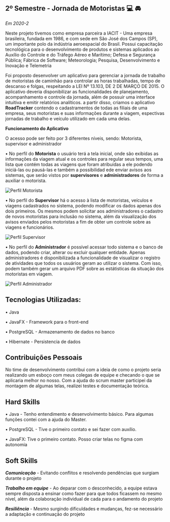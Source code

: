 ## **2º Semestre - Jornada de Motoristas** :computer: 🚘

*Em 2020-2*

Neste projeto tivemos como empresa parceira a IACIT - Uma empresa brasileira, fundada em 1986, e com sede em São José dos Campos (SP), um importante polo da indústria aeroespacial do Brasil. Possui capacitação tecnológica para o desenvolvimento de produtos e sistemas aplicados ao Auxílio do Controle e do Tráfego Aéreo e Marítimo; Defesa e Segurança Pública; Fábrica de Software; Meteorologia; Pesquisa, Desenvolvimento e Inovação e Telemetria 


Foi proposto desenvolver um aplicativo para gerenciar a jornada de trabalho de motoristas de caminhão para controlar as horas trabalhadas, tempo de descanso e folgas, respeitando a LEI Nº 13.103, DE 2 DE MARÇO DE 2015. 
O aplicativo deveria disponibilizar as funcionalidades de planejamento, acompanhamento e controle da jornada, além de possuir uma interface intuitiva e emitir relatórios analíticos. a partir disso, criamos o aplicativo **RoadTracker** contendo o cadastramentos de todas as filiais de uma empresa, seus motoristas e suas informações durante a viagem, espectivas jornadas de trabalho e veículo utilizado em cada uma delas.



**Funcionamento do Aplicativo**

O acesso pode ser feito por 3 diferentes níveis, sendo: Motorista, supervisor e administrador

• No perfil do **Motorista** o usuário terá a tela inicial, onde são exibidas as informações da viagem atual e os controles para regular seus tempos, uma lista que contém todas as viagens que foram atribuídas a ele podendo iniciá-las ou pausá-las e também a possibilidad ede enviar avisos aos sistemas, que serão vistos por **supervisores** e **administradores** de forma a auxiliar o motorista.

![Perfil Motorista]( https://github.com/AnafGodoy/Portfolio-API/blob/2%C2%BA-Semestre/gifs/GIF%20Motorista.gif)

• No perfil do **Supervisor** há o acesso à lista de motoristas, veículos e viagens cadastrados no sistema, podendo modificar os dados apenas dos dois primeiros. Os mesmos podem solicitar aos administradores o cadastro de novos motoristas para inclusão no sistema, além da visualização dos avisos enviados pelos motoristas a fim de obter um controle sobre as viagens e funcionários.

![Perfil Supervisor](https://github.com/AnafGodoy/Portfolio-API/blob/2%C2%BA-Semestre/gifs/GIF%20Supervisor.gif)


• No perfil do **Administrador** é possível acessar todo sistema e o banco de dados, podendo criar, alterar ou excluir qualquer entidade. Apenas administradores é disponibilizada a funcionalidade de visualizar o registro de atividades que todos os usuários geram ao utilizar o sistema. Com isso, podem também gerar um arquivo PDF sobre as estátisticas da situação dos motoristas em viagem.


![Perfil Administrador]( https://github.com/AnafGodoy/Portfolio-API/blob/2%C2%BA-Semestre/gifs/GIF%20Administrador.gif)






## **Tecnologias Utilizadas:**

• Java

• JavaFX - Framework para o front-end

• PostgreSQL - Armazenamento de dados no banco

• Hibernate - Persistencia de dados

## Contribuições Pessoais
No time de desenvolvimento contribui com a ideia de como o projeto seria realizando um esboço com meus colegas de equipe e checando o que se aplicaria melhor no nosso. Com a ajuda do scrum master participei da montagem de algumas telas, realizei testes e documentação teórica. 

## Hard Skills
• Java - Tenho entendimento e desenvolvimento básico. Para algumas funções contei com a ajuda do Master.

• PostgreSQL - Tive o primeiro contato e sei fazer com auxílio.

• JavaFX: Tive o primeiro contato. Posso criar telas no figma com autonomia


## Soft Skills
***Comunicação*** - Evitando conflitos e resolvendo pendências que surgiam durante o projeto

***Trabalho em equipe*** - Ao deparar com o desconhecido, a equipe estava sempre disposta a ensinar como fazer para que todos ficassem no mesmo nível, além da colaboração individual de cada para o andamento do projeto

***Resiliência***  - Mesmo surgindo dificuldades e mudanças, fez-se necessário a adaptação e continuação do projeto


